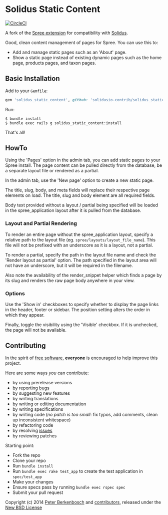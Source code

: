# Solidus Static Content

[![CircleCI](https://circleci.com/gh/solidusio-contrib/solidus_static_content.svg?style=svg)](https://circleci.com/gh/solidusio-contrib/solidus_static_content)

A fork of the [Spree extension][1] for compatibility with [Solidus][7].

Good, clean content management of pages for Spree. You can use this to:

- Add and manage static pages such as an 'About' page.
- Show a static page instead of existing dynamic pages such as the home page,
  products pages, and taxon pages.

## Basic Installation

Add to your `Gemfile`:

```ruby
gem 'solidus_static_content', github: 'solidusio-contrib/solidus_static_content'
```

Run:

```
$ bundle install
$ bundle exec rails g solidus_static_content:install
```

That's all!


## HowTo

Using the 'Pages' option in the admin tab, you can add static pages to your
Spree install. The page content can be pulled directly from the database, be a
separate layout file or rendered as a partial.

In the admin tab, use the 'New page' option to create a new static page.

The title, slug, body, and meta fields will replace their respective page
elements on load. The title, slug and body element are all required fields.

Body text provided without a layout / partial being specified will be loaded in
the spree_application layout after it is pulled from the database.


### Layout and Partial Rendering

To render an entire page without the spree_application layout, specify a
relative path to the layout file (eg.  `spree/layouts/layout_file_name`). This
file will not be prefixed with an underscore as it is a layout, not a partial.

To render a partial, specify the path in the layout file name and check the
'Render layout as partial' option. The path specified in the layout area will
not have an underscore, but it will be required in the filename.

Also note the availability of the render_snippet helper which finds a page by
its slug and renders the raw page body anywhere in your view.

### Options

Use the 'Show in' checkboxes to specify whether to display the page links in the
header, footer or sidebar. The position setting alters the order in which they
appear.

Finally, toggle the visibility using the 'Visible' checkbox. If it is unchecked,
the page will not be available.


## Contributing

In the spirit of [free software][2], **everyone** is encouraged to help improve
this project.

Here are some ways *you* can contribute:

* by using prerelease versions
* by reporting [bugs][3]
* by suggesting new features
* by writing translations
* by writing or editing documentation
* by writing specifications
* by writing code (*no patch is too small*: fix typos, add comments, clean up inconsistent whitespace)
* by refactoring code
* by resolving [issues][3]
* by reviewing patches

Starting point:

* Fork the repo
* Clone your repo
* Run `bundle install`
* Run `bundle exec rake test_app` to create the test application in `spec/test_app`
* Make your changes
* Ensure specs pass by running `bundle exec rspec spec`
* Submit your pull request

Copyright (c) 2014 [Peter Berkenbosch][4] and [contributors][5], released under the [New BSD License][6]

[1]: https://github.com/spree-contrib/spree_static_content/
[2]: http://www.fsf.org/licensing/essays/free-sw.html
[3]: https://github.com/solidusio-contrib/solidus_static_content/issues
[4]: https://github.com/peterberkenbosch
[5]: https://github.com/solidusio-contrib/solidus_static_content/graphs/contributors
[6]: ./LICENSE.md
[7]: https://solidus.io/
